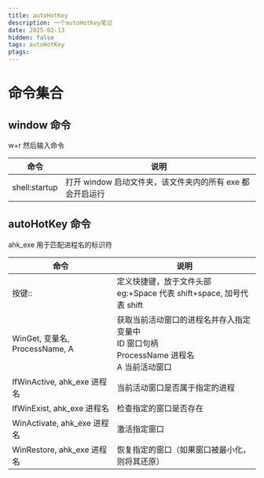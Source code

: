 ```yaml
---
title: autoHotKey
description: 一个autoHotKey笔记
date: 2025-02-13
hidden: false
tags: autoHotKey
ptags: 
---
```

# 命令集合
## window 命令
w+r 然后输入命令

| 命令            | 说明                                  |
| ------------- | ----------------------------------- |
| shell:startup | 打开 window 启动文件夹，该文件夹内的所有 exe 都会开启运行 |

## autoHotKey 命令
ahk_exe 用于匹配进程名的标识符

| 命令                          | 说明                                                                 |
| --------------------------- | ------------------------------------------------------------------ |
| 按键::                        | 定义快捷键，放于文件头部<br>eg:+Space 代表 shift+space, 加号代表 shift               |
| WinGet, 变量名, ProcessName, A | 获取当前活动窗口的进程名并存入指定变量中<br>ID 窗口句柄<br>ProcessName 进程名<br>A 当前活动窗口<br> |
| IfWinActive, ahk_exe 进程名    | 当前活动窗口是否属于指定的进程                                                    |
| IfWinExist, ahk_exe 进程名     | 检查指定的窗口是否存在                                                        |
| WinActivate, ahk_exe  进程名   | 激活指定窗口                                                             |
| WinRestore, ahk_exe 进程名     | 恢复指定的窗口（如果窗口被最小化，则将其还原）                                            |
